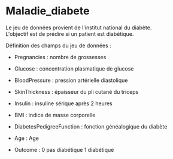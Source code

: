 # Maladie_diabete

Le jeu de données provient de l'institut national du diabète.  
L'objectif est de prédire si un patient est diabétique.

Définition des champs du jeu de données :

- Pregnancies : nombre de grossesses
  
- Glucose : concentration plasmatique de glucose 
  
 - BloodPressure : pression artérielle diastolique
 
- SkinThickness : épaisseur du pli cutané du triceps
  
- Insulin : insuline sérique après 2 heures
  
- BMI : indice de masse corporelle
  
- DiabetesPedigreeFunction : fonction généalogique du diabète
  
- Age : Age 
  
- Outcome : 0 pas diabétique 1 diabétique
